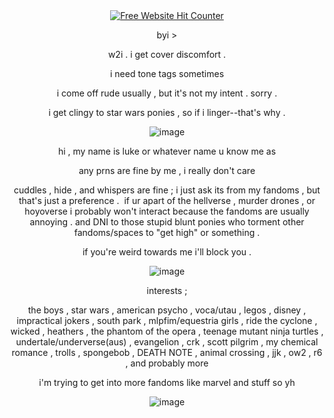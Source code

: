 <div align='center'><a href='https://www.free-website-hit-counter.com'><img src='https://www.free-website-hit-counter.com/zc.php?d=9&id=7508&s=18' border='0' alt='Free Website Hit Counter'></a><br />

byi >

w2i . i get cover discomfort .

i need tone tags sometimes

i come off rude usually , but it's not my intent . sorry .

i get clingy to star wars ponies , so if i linger--that's why .

![image](https://github.com/user-attachments/assets/fdc7a66f-ed2b-47a3-8e5d-2e14ba160bad)

hi , my name is luke or whatever name u know me as

any prns are fine by me , i really don't care

cuddles , hide , and whispers are fine ; i just ask its from my fandoms , but that's just a preference .
‍
if ur apart of the hellverse , murder drones , or hoyoverse i probably won't interact because the fandoms are usually annoying . and DNI to those stupid blunt ponies who torment other fandoms/spaces to "get high" or something .

if you're weird towards me i'll block you .

![image](https://github.com/user-attachments/assets/5c3b4445-9718-45ce-85d4-b00744495ceb)

interests ;

the boys , star wars , american psycho , voca/utau , legos , disney , impractical jokers , south park , mlpfim/equestria girls , ride the cyclone , wicked , heathers , the phantom of the opera , teenage mutant ninja turtles , undertale/underverse(aus) , evangelion , crk , scott pilgrim , my chemical romance , trolls , spongebob , DEATH NOTE , animal crossing , jjk , ow2 , r6 , and probably more

i'm trying to get into more fandoms like marvel and stuff so yh

![image](https://github.com/user-attachments/assets/32e1af89-d5b1-4236-8226-69b15a8a664c) 
